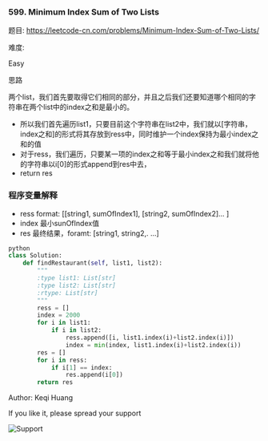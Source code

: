 ### 599. Minimum Index Sum of Two Lists


题目:
<https://leetcode-cn.com/problems/Minimum-Index-Sum-of-Two-Lists/>


难度:

Easy



思路

两个list，我们首先要取得它们相同的部分，并且之后我们还要知道哪个相同的字符串在两个list中的index之和是最小的。
- 所以我们首先遍历list1，只要目前这个字符串在list2中，我们就以[字符串，index之和]的形式将其存放到ress中，同时维护一个index保持为最小index之和的值
- 对于ress，我们遍历，只要某一项的index之和等于最小index之和我们就将他的字符串以i[0]的形式append到res中去，
- return res

### 程序变量解释

- ress format: [[string1, sumOfIndex1], [string2, sumOfIndex2]... ]
- index 最小sunOfIndex值
- res 最终结果，foramt: [string1, string2,. ...]




```python
python
class Solution:
    def findRestaurant(self, list1, list2):
        """
        :type list1: List[str]
        :type list2: List[str]
        :rtype: List[str]
        """
        ress = []
        index = 2000
        for i in list1:
            if i in list2:
                ress.append([i, list1.index(i)+list2.index(i)])
                index = min(index, list1.index(i)+list2.index(i))
        res = []
        for i in ress:
            if i[1] == index:
                res.append(i[0])
        return res
```



Author: Keqi Huang

If you like it, please spread your support

![Support](/img/Algorithm/LeetCode/WechatIMG17.jpeg)
